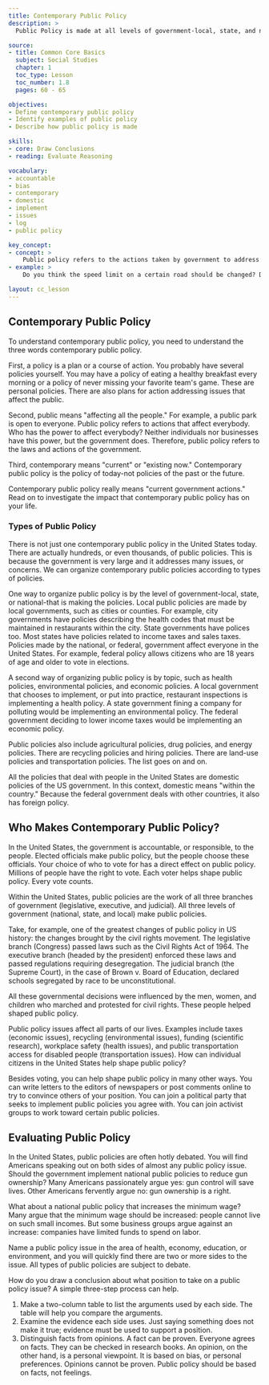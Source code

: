 ```yaml
---
title: Contemporary Public Policy
description: >
  Public Policy is made at all levels of government-local, state, and national. Public policies address concerns such as health, the environment, and the economy. voting is one way citizens can participate in making public policy.

source:
- title: Common Core Basics
  subject: Social Studies
  chapter: 1
  toc_type: Lesson
  toc_number: 1.8
  pages: 60 - 65

objectives:
- Define contemporary public policy
- Identify examples of public policy
- Describe how public policy is made

skills:
- core: Draw Conclusions
- reading: Evaluate Reasoning

vocabulary:
- accountable
- bias
- contemporary
- domestic
- implement
- issues
- log
- public policy

key_concept:
- concept: >
    Public policy refers to the actions taken by government to address public issues.
- example: >
    Do you think the speed limit on a certain road should be changed? Do you wish that you paid less taxes? Do you think the government should do more to help people? Most people have opinions on these issues. If you do, then you have opinions about contemporary public policy.

layout: cc_lesson
---
```

## Contemporary Public Policy
To understand contemporary public policy, you need to understand the three words contemporary public policy.

First, a policy is a plan or a course of action. You probably have several policies yourself. You may have a policy of eating a healthy breakfast every morning or a policy of never missing your favorite team's game. These are personal policies. There are also plans for action addressing issues that affect the public.

Second, public means "affecting all the people." For example, a public park is open to everyone. Public policy refers to actions that affect everybody. Who has the power to affect everybody? Neither individuals nor businesses have this power, but the government does. Therefore, public policy refers to the laws and actions of the government.

Third, contemporary means "current" or "existing now." Contemporary public policy is the policy of today-not policies of the past or the future.

Contemporary public policy really means "current government actions." Read on to investigate the impact that contemporary public policy has on your life.

### Types of Public Policy

There is not just one contemporary public policy in the United States today. There are actually hundreds, or even thousands, of public policies. This is because the government is very large and it addresses many issues, or concerns. We can organize contemporary public policies according to types of policies.

One way to organize public policy is by the level of government-local, state, or national-that is making the policies. Local public policies are made by local governments, such as cities or counties. For example, city governments have policies describing the health codes that must be maintained in restaurants within the city. State governments have polices too. Most states have policies related to income taxes and sales taxes. Policies made by the national, or federal, government affect everyone in the United States. For example, federal policy allows citizens who are 18 years of age and older to vote in elections.

A second way of organizing public policy is by topic, such as health policies, environmental policies, and economic policies. A local government that chooses to implement, or put into practice, restaurant inspections is implementing a health policy. A state government fining a company for polluting would be implementing an environmental policy. The federal government deciding to lower income taxes would be implementing an economic policy.

Public policies also include agricultural policies, drug policies, and energy policies. There are recycling policies and hiring policies. There are land-use policies and transportation policies. The list goes on and on.

All the policies that deal with people in the United States are domestic policies of the US government. In this context, domestic means "within the country." Because the federal government deals with other countries, it also has foreign policy.

## Who Makes Contemporary Public Policy?

In the United States, the government is accountable, or responsible, to the people. Elected officials make public policy, but the people choose these officials. Your choice of who to vote for has a direct effect on public policy. Millions of people have the right to vote. Each voter helps shape public policy. Every vote counts.

Within the United States, public policies are the work of all three branches of government (legislative, executive, and judicial). All three levels of government (national, state, and local) make public policies.

Take, for example, one of the greatest changes of public policy in US history: the changes brought by the civil rights movement. The legislative branch (Congress) passed laws such as the Civil Rights Act of 1964. The executive branch (headed by the president) enforced these laws and passed regulations requiring desegregation. The judicial branch (the Supreme Court), in the case of Brown v. Board of Education, declared schools segregated by race to be unconstitutional.

All these governmental decisions were influenced by the men, women, and children who marched and protested for civil rights. These people helped shaped public policy.

Public policy issues affect all parts of our lives. Examples include taxes (economic issues), recycling (environmental issues), funding (scientific research), workplace safety (health issues), and public transportation access for disabled people (transportation issues). How can individual citizens in the United States help shape public policy?

Besides voting, you can help shape public policy in many other ways. You can write letters to the editors of newspapers or post comments online to try to convince others of your position. You can join a political party that seeks to implement public policies you agree with. You can join activist groups to work toward certain public policies.

## Evaluating Public Policy

In the United States, public policies are often hotly debated. You will find Americans speaking out on both sides of almost any public policy issue. Should the government implement national public policies to reduce gun ownership? Many Americans passionately argue yes: gun control will save lives. Other Americans fervently argue no: gun ownership is a right.

What about a national public policy that increases the minimum wage? Many argue that the minimum wage should be increased: people cannot live on such small incomes. But some business groups argue against an increase: companies have limited funds to spend on labor.

Name a public policy issue in the area of health, economy, education, or environment, and you will quickly find there are two or more sides to the issue. All types of public policies are subject to debate.

How do you draw a conclusion about what position to take on a public policy issue? A simple three-step process can help.

  1. Make a two-column table to list the arguments used by each side. The table will help you compare the arguments.
  2. Examine the evidence each side uses. Just saying something does not make it true; evidence must be used to support a position.
  3. Distinguish facts from opinions. A fact can be proven. Everyone agrees on facts. They can be checked in research books. An opinion, on the other hand, is a personal viewpoint. It is based on bias, or personal preferences. Opinions cannot be proven. Public policy should be based on facts, not feelings.